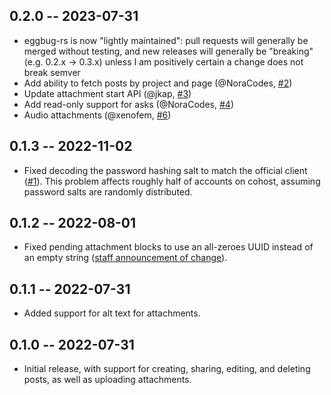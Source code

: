 ## 0.2.0 -- 2023-07-31

- eggbug-rs is now "lightly maintained": pull requests will generally be merged without testing, and new releases will generally be "breaking" (e.g. 0.2.x -> 0.3.x) unless I am positively certain a change does not break semver
- Add ability to fetch posts by project and page (@NoraCodes, [#2](https://github.com/iliana/eggbug-rs/pull/2))
- Update attachment start API (@jkap, [#3](https://github.com/iliana/eggbug-rs/pull/3))
- Add read-only support for asks (@NoraCodes, [#4](https://github.com/iliana/eggbug-rs/pull/4))
- Audio attachments (@xenofem, [#6](https://github.com/iliana/eggbug-rs/pull/6))

## 0.1.3 -- 2022-11-02

- Fixed decoding the password hashing salt to match the official client ([#1](https://github.com/iliana/eggbug-rs/issues/1)). This problem affects roughly half of accounts on cohost, assuming password salts are randomly distributed.

## 0.1.2 -- 2022-08-01

- Fixed pending attachment blocks to use an all-zeroes UUID instead of an empty string ([staff announcement of change](https://cohost.org/jkap/post/71976-potentially-breaking)).

## 0.1.1 -- 2022-07-31

- Added support for alt text for attachments.

## 0.1.0 -- 2022-07-31

- Initial release, with support for creating, sharing, editing, and deleting posts, as well as uploading attachments.
